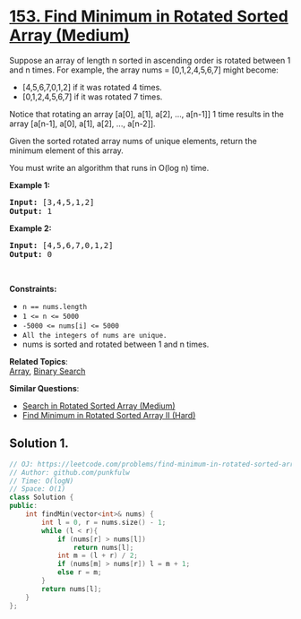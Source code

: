 # [153. Find Minimum in Rotated Sorted Array (Medium)](https://leetcode.com/problems/find-minimum-in-rotated-sorted-array/)

<p>Suppose an array of length n sorted in ascending order is rotated between 1 and n times. For example, the array nums = [0,1,2,4,5,6,7] might become:</p>

<ul>
  <li>[4,5,6,7,0,1,2] if it was rotated 4 times.</li>
  <li>[0,1,2,4,5,6,7] if it was rotated 7 times.</li>
</ul>

<p>Notice that rotating an array [a[0], a[1], a[2], ..., a[n-1]] 1 time results in the array [a[n-1], a[0], a[1], a[2], ..., a[n-2]].</p>

<p>Given the sorted rotated array nums of unique elements, return the minimum element of this array.</p>

<p>You must write an algorithm that runs in O(log n) time.</p>


<p><strong>Example 1:</strong></p>

<pre><strong>Input:</strong> [3,4,5,1,2] 
<strong>Output:</strong> 1
</pre>

<p><strong>Example 2:</strong></p>

<pre><strong>Input:</strong> [4,5,6,7,0,1,2]
<strong>Output:</strong> 0
</pre>


<p>&nbsp;</p>
<p><strong>Constraints:</strong></p>

<ul>
  <li><code>n == nums.length</code></li>
  <li><code>1 &lt;= n &lt;= 5000</code></li>
  <li><code>-5000 &lt;= nums[i] &lt;= 5000</code></li>
  <li><code>All the integers of nums are unique.</code></li>
  <li>nums is sorted and rotated between 1 and n times.</li>
</ul>


**Related Topics**:  
[Array](https://leetcode.com/tag/array/), [Binary Search](https://leetcode.com/tag/binary-search/)

**Similar Questions**:
* [Search in Rotated Sorted Array (Medium)](https://leetcode.com/problems/search-in-rotated-sorted-array/)
* [Find Minimum in Rotated Sorted Array II (Hard)](https://leetcode.com/problems/find-minimum-in-rotated-sorted-array-ii/)

## Solution 1.

```cpp
// OJ: https://leetcode.com/problems/find-minimum-in-rotated-sorted-array
// Author: github.com/punkfulw
// Time: O(logN)
// Space: O(1)
class Solution {
public:
    int findMin(vector<int>& nums) {
        int l = 0, r = nums.size() - 1;
        while (l < r){
            if (nums[r] > nums[l])
                return nums[l];
            int m = (l + r) / 2;
            if (nums[m] > nums[r]) l = m + 1;
            else r = m;
        }
        return nums[l];
    }
};
```

